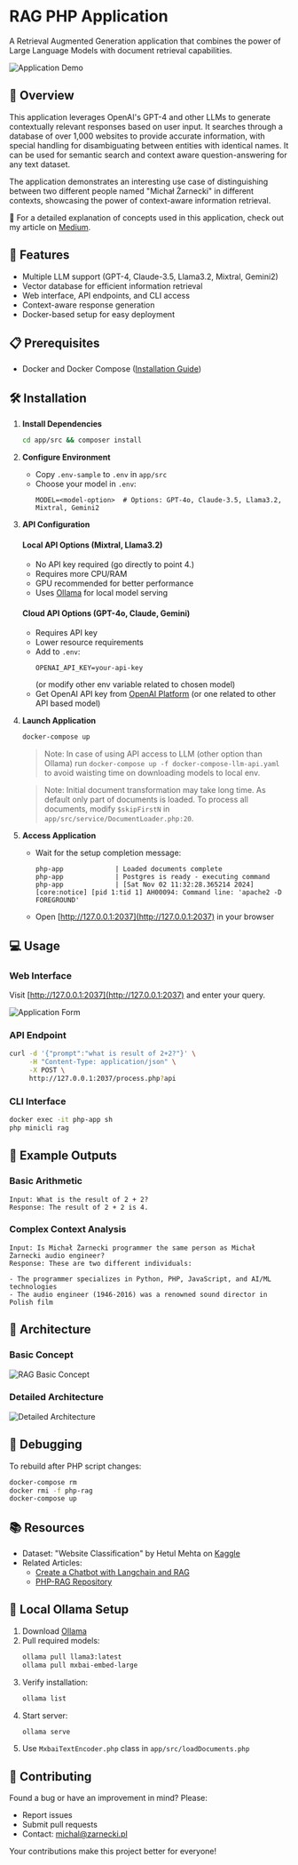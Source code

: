# RAG PHP Application

A Retrieval Augmented Generation application that combines the power of Large Language Models with document retrieval capabilities.

![Application Demo](img/app_running.gif)

## 🎯 Overview

This application leverages OpenAI's GPT-4 and other LLMs to generate contextually relevant responses based on user input. It searches through a database of over 1,000 websites to provide accurate information, with special handling for disambiguating between entities with identical names. It can be used for semantic search and context aware question-answering for any text dataset. 

The application demonstrates an interesting use case of distinguishing between two different people named "Michał Żarnecki" in different contexts, showcasing the power of context-aware information retrieval.

📖 For a detailed explanation of concepts used in this application, check out my article on [Medium](https://medium.com/@michalzarnecki88/a-guide-to-using-llm-retrieval-augmented-generation-with-php-3bff25ce6616).

## 🚀 Features

- Multiple LLM support (GPT-4, Claude-3.5, Llama3.2, Mixtral, Gemini2)
- Vector database for efficient information retrieval
- Web interface, API endpoints, and CLI access
- Context-aware response generation
- Docker-based setup for easy deployment

## 📋 Prerequisites

- Docker and Docker Compose ([Installation Guide](https://docs.docker.com/compose/install/))

## 🛠️ Installation

1. **Install Dependencies**
   ```bash
   cd app/src && composer install
   ```

2. **Configure Environment**
    - Copy `.env-sample` to `.env` in `app/src`
    - Choose your model in `.env`:
      ```env
      MODEL=<model-option>  # Options: GPT-4o, Claude-3.5, Llama3.2, Mixtral, Gemini2
      ```

3. **API Configuration**

   #### Local API Options (Mixtral, Llama3.2)
    - No API key required (go directly to point 4.)
    - Requires more CPU/RAM
    - GPU recommended for better performance
    - Uses [Ollama](https://ollama.com/) for local model serving

   #### Cloud API Options (GPT-4o, Claude, Gemini)
    - Requires API key
    - Lower resource requirements
    - Add to `.env`:
      ```env
      OPENAI_API_KEY=your-api-key
      ```
      (or modify other env variable related to chosen model)
    - Get OpenAI API key from [OpenAI Platform](https://platform.openai.com/settings/profile?tab=api-keys) (or one related to other API based model)

4. **Launch Application**
   ```bash
   docker-compose up
   ```
   > Note: In case of using API access to LLM (other option than Ollama) run `docker-compose up -f docker-compose-llm-api.yaml` to avoid waisting time on downloading models to local env. 

   > Note: Initial document transformation may take long time. As default only part of documents is loaded. To process all documents, modify `$skipFirstN` in `app/src/service/DocumentLoader.php:20`.

5. **Access Application**
    - Wait for the setup completion message:
      ```
      php-app             | Loaded documents complete
      php-app             | Postgres is ready - executing command
      php-app             | [Sat Nov 02 11:32:28.365214 2024] [core:notice] [pid 1:tid 1] AH00094: Command line: 'apache2 -D FOREGROUND'
      ```
    - Open [http://127.0.0.1:2037](http://127.0.0.1:2037) in your browser

## 💻 Usage

### Web Interface
Visit [http://127.0.0.1:2037](http://127.0.0.1:2037) and enter your query.

![Application Form](img/app_form.png)

### API Endpoint
```bash
curl -d '{"prompt":"what is result of 2+2?"}' \
     -H "Content-Type: application/json" \
     -X POST \
     http://127.0.0.1:2037/process.php?api
```

### CLI Interface
```bash
docker exec -it php-app sh
php minicli rag
```


## 📝 Example Outputs

### Basic Arithmetic
```
Input: What is the result of 2 + 2?
Response: The result of 2 + 2 is 4.
```

### Complex Context Analysis
```
Input: Is Michał Żarnecki programmer the same person as Michał Żarnecki audio engineer?
Response: These are two different individuals:

- The programmer specializes in Python, PHP, JavaScript, and AI/ML technologies
- The audio engineer (1946-2016) was a renowned sound director in Polish film
```

## 🔄 Architecture

### Basic Concept
![RAG Basic Concept](img/what_is_rag.png)

### Detailed Architecture
![Detailed Architecture](img/ai_chatbot_llm_rag.jpg)

## 🐛 Debugging

To rebuild after PHP script changes:
```bash
docker-compose rm
docker rmi -f php-rag
docker-compose up
```

## 📚 Resources

- Dataset: "Website Classification" by Hetul Mehta on [Kaggle](https://www.kaggle.com/datasets/hetulmehta/website-classification)
- Related Articles:
    - [Create a Chatbot with Langchain and RAG](https://medium.com/mlearning-ai/create-a-chatbot-in-python-with-langchain-and-rag-85bfba8c62d2)
    - [PHP-RAG Repository](https://github.com/Krisseck/php-rag)

## 🔧 Local Ollama Setup

1. Download [Ollama](https://ollama.com/download)
2. Pull required models:
   ```bash
   ollama pull llama3:latest
   ollama pull mxbai-embed-large
   ```
3. Verify installation:
   ```bash
   ollama list
   ```
4. Start server:
   ```bash
   ollama serve
   ```
5. Use `MxbaiTextEncoder.php` class in `app/src/loadDocuments.php`

## 👥 Contributing

Found a bug or have an improvement in mind? Please:
- Report issues
- Submit pull requests
- Contact: michal@zarnecki.pl

Your contributions make this project better for everyone!